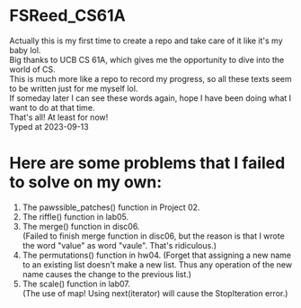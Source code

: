 # FSReed_CS61A
Actually this is my first time to create a repo and take care of it like it's my baby lol.  
Big thanks to UCB CS 61A, which gives me the opportunity to dive into the world of CS.  
This is much more like a repo to record my progress, so all these texts seem to be written just for me myself lol.  
If someday later I can see these words again, hope I have been doing what I want to do at that time.  
That's all! At least for now!  
Typed at 2023-09-13  

# Here are some problems that I failed to solve on my own:  
1. The pawssible_patches() function in Project 02.  
2. The riffle() function in lab05.  
3. The merge() function in disc06.  
(Failed to finish merge function in disc06, but the reason is that I wrote the word "value" as word "vaule". That's ridiculous.)  
4. The permutations() function in hw04.
(Forget that assigning a new name to an existing list doesn't make a new list. Thus any operation of the new name causes the change to the previous list.)  
5. The scale() function in lab07.  
(The use of map! Using next(iterator) will cause the StopIteration error.)  
